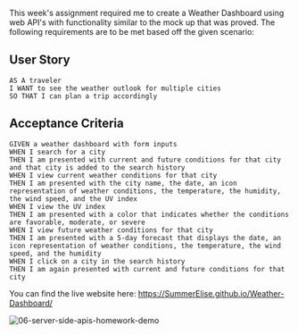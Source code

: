 This week's assignment required me to create a Weather Dashboard using web API's with functionality similar to the mock up that was proved. 
The following requirements are to be met based off the given scenario:

## User Story

```
AS A traveler
I WANT to see the weather outlook for multiple cities
SO THAT I can plan a trip accordingly
```

## Acceptance Criteria

```
GIVEN a weather dashboard with form inputs
WHEN I search for a city
THEN I am presented with current and future conditions for that city and that city is added to the search history
WHEN I view current weather conditions for that city
THEN I am presented with the city name, the date, an icon representation of weather conditions, the temperature, the humidity, the wind speed, and the UV index
WHEN I view the UV index
THEN I am presented with a color that indicates whether the conditions are favorable, moderate, or severe
WHEN I view future weather conditions for that city
THEN I am presented with a 5-day forecast that displays the date, an icon representation of weather conditions, the temperature, the wind speed, and the humidity
WHEN I click on a city in the search history
THEN I am again presented with current and future conditions for that city
```
You can find the live website here: https://SummerElise.github.io/Weather-Dashboard/

![06-server-side-apis-homework-demo](https://user-images.githubusercontent.com/80479850/117558285-fdace600-b049-11eb-9c0b-cbebc7b95931.png)